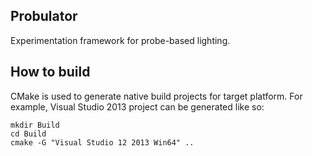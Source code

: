Probulator
----------

Experimentation framework for probe-based lighting.

How to build
------------

CMake is used to generate native build projects for target platform. 
For example, Visual Studio 2013 project can be generated like so:

	mkdir Build
	cd Build
	cmake -G "Visual Studio 12 2013 Win64" ..
